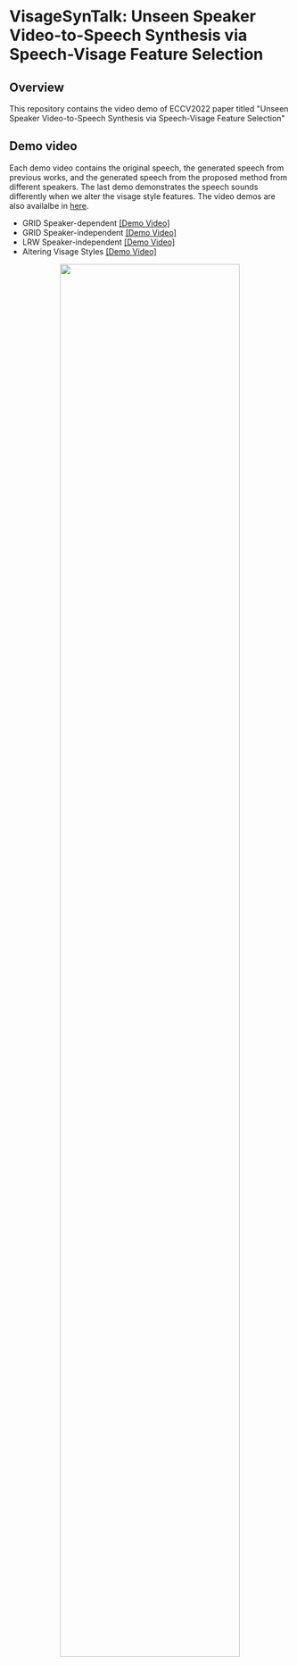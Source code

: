 # VisageSynTalk: Unseen Speaker Video-to-Speech Synthesis via Speech-Visage Feature Selection

## Overview
This repository contains the video demo of ECCV2022 paper titled "Unseen Speaker Video-to-Speech Synthesis via Speech-Visage Feature Selection"

## Demo video
Each demo video contains the original speech, the generated speech from previous works, and the generated speech from the proposed method from different speakers. The last demo demonstrates the speech sounds differently when we alter the visage style features. The video demos are also availalbe in [here](https://github.com/joannahong/visagesyntalk/tree/main/demo_videos).
- GRID Speaker-dependent [[Demo Video]](https://youtu.be/mLQgP-oKQwM)
- GRID Speaker-independent [[Demo Video]](https://youtu.be/nezlO0mW6B8)
- LRW Speaker-independent [[Demo Video]](https://youtu.be/xbhZSB7KoR8)
- Altering Visage Styles [[Demo Video]](https://youtu.be/clh_o1X6A4Q)

<example>
 <p align="center">
  <img src="demo_videos/thumbnail.gif" width="80%" height="80%" /></p>
